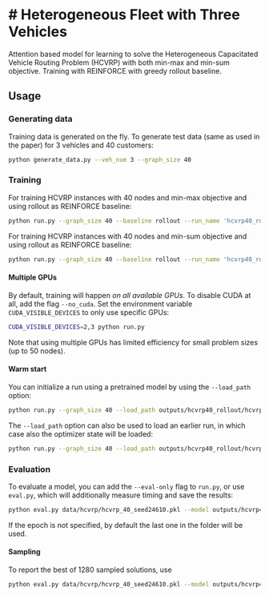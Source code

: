 # # Heterogeneous Fleet with Three Vehicles

Attention based model for learning to solve the Heterogeneous Capacitated Vehicle Routing Problem (HCVRP) with both min-max and min-sum objective. Training with REINFORCE with greedy rollout baseline.

## Usage

### Generating data

Training data is generated on the fly. To generate test data (same as used in the paper) for 3 vehicles and 40 customers:
```bash
python generate_data.py --veh_num 3 --graph_size 40
```

### Training

For training HCVRP instances with 40 nodes and min-max objective and using rollout as REINFORCE baseline:
```bash
python run.py --graph_size 40 --baseline rollout --run_name 'hcvrp40_rollout' --obj min-max
```
For training HCVRP instances with 40 nodes and min-sum objective and using rollout as REINFORCE baseline:
```bash
python run.py --graph_size 40 --baseline rollout --run_name 'hcvrp40_rollout' --obj min-sum
```

#### Multiple GPUs
By default, training will happen *on all available GPUs*. To disable CUDA at all, add the flag `--no_cuda`. 
Set the environment variable `CUDA_VISIBLE_DEVICES` to only use specific GPUs:
```bash
CUDA_VISIBLE_DEVICES=2,3 python run.py 
```
Note that using multiple GPUs has limited efficiency for small problem sizes (up to 50 nodes).

#### Warm start
You can initialize a run using a pretrained model by using the `--load_path` option:
```bash
python run.py --graph_size 40 --load_path outputs/hcvrp40_rollout/hcvrp40_rollout_{datetime}/epoch-49.pt
```

The `--load_path` option can also be used to load an earlier run, in which case also the optimizer state will be loaded:
```bash
python run.py --graph_size 40 --load_path outputs/hcvrp40_rollout/hcvrp40_rollout_{datetime}/epoch-{num}.pt
```


### Evaluation
To evaluate a model, you can add the `--eval-only` flag to `run.py`, or use `eval.py`, which will additionally measure timing and save the results:
```bash
python eval.py data/hcvrp/hcvrp_40_seed24610.pkl --model outputs/hcvrp40_rollout/hcvrp40_rollout_{datetime}/epoch-{num}.pt --decode_strategy greedy
```
If the epoch is not specified, by default the last one in the folder will be used.

#### Sampling
To report the best of 1280 sampled solutions, use
```bash
python eval.py data/hcvrp/hcvrp_40_seed24610.pkl --model outputs/hcvrp40_rollout/hcvrp40_rollout_{datetime}/epoch-{num}.pt --decode_strategy sample --width 1280 --eval_batch_size 1
```

